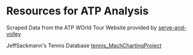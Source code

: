 # Resources for ATP Analysis
Scraped Data from the ATP WOrld Tour Website provided by [serve-and-volley](https://github.com/serve-and-volley/atp-world-tour-tennis-data)

JeffSackmann's Tennis Database [tennis_MachChartingProject](https://github.com/JeffSackmann/tennis_MatchChartingProject)